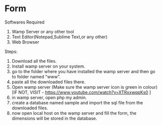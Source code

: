 # Form
Softwares Required
1. Wamp Server or any other tool
2. Text Editor(Notepad,Sublime Text,or any other)
3. Web Browser

Steps:
1. Download all the files.
2. Install wamp server on your system.
3. go to the folder where you have installed the wamp server and then go to folder named "www".
4. paste all the downloaded files there.
5. Open wamp server (Make sure the wamp server icon is green in colour)[IF NOT, VISIT - https://www.youtube.com/watch?v=XTRxxwqpKs0 ]
6. in wamp server, open php my admin.
7. create a database named sample and import the sql file from the downloaded files.
8. now open local host on the wamp server and fill the form, the dimensions will be stored in the database.
